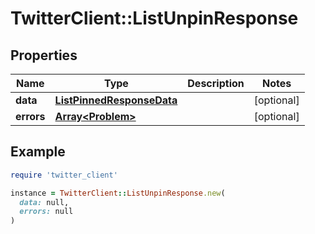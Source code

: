 # TwitterClient::ListUnpinResponse

## Properties

| Name | Type | Description | Notes |
| ---- | ---- | ----------- | ----- |
| **data** | [**ListPinnedResponseData**](ListPinnedResponseData.md) |  | [optional] |
| **errors** | [**Array&lt;Problem&gt;**](Problem.md) |  | [optional] |

## Example

```ruby
require 'twitter_client'

instance = TwitterClient::ListUnpinResponse.new(
  data: null,
  errors: null
)
```

